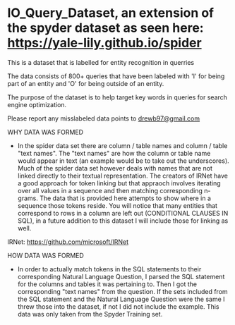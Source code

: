 # IO_Query_Dataset, an extension of the spyder dataset as seen here: https://yale-lily.github.io/spider

This is a dataset that is labelled for entity recognition in querries

The data consists of 800+ queries that have been labeled with 'I' for being part of an entity and 'O' for being outside of an entity. 

The purpose of the dataset is to help target key words in queries for search engine optimization. 

Please report any misslabeled data points to drewb97@gmail.com

WHY DATA WAS FORMED 
  - In the spider data set there are column / table names and column / table "text names". The "text names" are how the column or table name would appear in text (an example would be to take out the underscores). Much of the spider data set however deals with names that are not linked directly to their textual representation. The creators of IRNet have a good approach for token linking but that appraoch involves iterating over all values in a sequence and then matching corresponding n-grams. The data that is provided here attempts to show where in a sequence those tokens reside. You will notice that many entities that correspond to rows in a column are left out (CONDITIONAL CLAUSES IN SQL), in a future addition to this dataset I will include those for linking as well. 

IRNet: https://github.com/microsoft/IRNet

HOW DATA WAS FORMED 
  - In order to actually match tokens in the SQL statements to their corresponding Natural Language Question, I parsed the SQL statement for the columns and tables it was pertaining to. Then I got the corresponding "text names" from the question. If the sets included from the SQL statement and the Natural Language Question were the same I threw those into the dataset, if not I did not include the example. This data was only taken from the Spyder Training set.  
